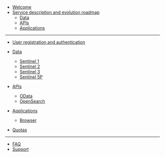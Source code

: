 * [Welcome](Home.md)
* [Service description and evolution roadmap](Roadmap.md)
  * [Data](Roadmap/DataTable.html)
  * [APIs](Roadmap/APITable.html)
  * [Applications](Roadmap/AppTable.html)
___
* [User registration and authentication](Registration.qmd)

* [Data](Data.qmd)
  *  [Sentinel 1](Data/Sentinel1.qmd)
  *  [Sentinel 2](Data/Sentinel2.qmd)
  *  [Sentinel 3](Data/Sentinel3.md)
  *  [Sentinel 5P](Data/Sentinel5P.md)

* [APIs](APIs.md)
  *  [OData](APIs/OData.md)
  *  [OpenSearch](/APIs/OpenSearch.qmd)
  <!-- *  [STAC API](/APIs.md) -->
  <!-- *  [Sentinel Hub Catalog API](APIs.md) -->
* [Applications](Applications.md) 
  * [Browser](Applications/Browser.md)
* [Quotas](Quotas.qmd)
___
* [FAQ](FAQ.md)
* [Support](Support.md)
  

